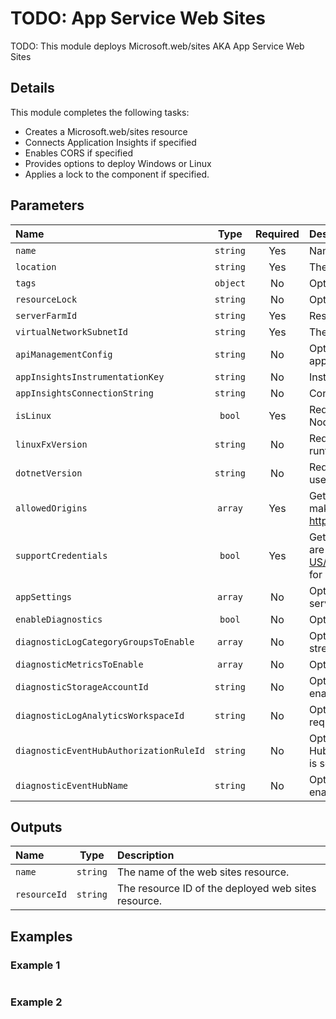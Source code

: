 # TODO: App Service Web Sites

TODO: This module deploys Microsoft.web/sites AKA App Service Web Sites

## Details

This module completes the following tasks:

- Creates a Microsoft.web/sites resource
- Connects Application Insights if specified
- Enables CORS if specified
- Provides options to deploy Windows or Linux
- Applies a lock to the component if specified.

## Parameters

| Name                                    | Type     | Required | Description                                                                                                                                                             |
| :-------------------------------------- | :------: | :------: | :---------------------------------------------------------------------------------------------------------------------------------------------------------------------- |
| `name`                                  | `string` | Yes      | Name of App Service Plan                                                                                                                                                |
| `location`                              | `string` | Yes      | The geo-location where the resource lives.                                                                                                                              |
| `tags`                                  | `object` | No       | Optional. Resource tags.                                                                                                                                                |
| `resourceLock`                          | `string` | No       | Optional. Specify the type of resource lock.                                                                                                                            |
| `serverFarmId`                          | `string` | Yes      | Resource ID of the App Service Plan                                                                                                                                     |
| `virtualNetworkSubnetId`                | `string` | Yes      | The resource ID for the target virtual network subnet.                                                                                                                  |
| `apiManagementConfig`                   | `string` | No       | Optional. Azure API management settings linked to the app.                                                                                                              |
| `appInsightsInstrumentationKey`         | `string` | No       | Instrumentation key for Application Insights.                                                                                                                           |
| `appInsightsConnectionString`           | `string` | No       | Connection string for Application Insights.                                                                                                                             |
| `isLinux`                               | `bool`   | Yes      | Required. Set to true when using Linux such as for Node runtimes, or false for Windows.                                                                                 |
| `linuxFxVersion`                        | `string` | No       | Required when isLinux is true. The version of the runtime stack to use i.e NODE|20-lts.                                                                                 |
| `dotnetVersion`                         | `string` | No       | Required when isLinux is false. The .NET version to use i.e 8.0.                                                                                                        |
| `allowedOrigins`                        | `array`  | Yes      | Gets or sets the list of origins that should be allowed to make cross-origin calls (for example: http://example.com:12345).                                             |
| `supportCredentials`                    | `bool`   | Yes      | Gets or sets whether CORS requests with credentials are allowed. See https://developer.mozilla.org/en-US/docs/Web/HTTP/CORS#Requests_with_credentials for more details. |
| `appSettings`                           | `array`  | No       | Optional. Application Insights configuration for the app service sites.                                                                                                 |
| `enableDiagnostics`                     | `bool`   | No       | Optional. Enable diagnostic logging.                                                                                                                                    |
| `diagnosticLogCategoryGroupsToEnable`   | `array`  | No       | Optional. The name of log category groups that will be streamed.                                                                                                        |
| `diagnosticMetricsToEnable`             | `array`  | No       | Optional. The name of metrics that will be streamed.                                                                                                                    |
| `diagnosticStorageAccountId`            | `string` | No       | Optional. Storage account resource id. Only required if enableDiagnostics is set to true.                                                                               |
| `diagnosticLogAnalyticsWorkspaceId`     | `string` | No       | Optional. Log analytics workspace resource id. Only required if enableDiagnostics is set to true.                                                                       |
| `diagnosticEventHubAuthorizationRuleId` | `string` | No       | Optional. Event hub authorization rule for the Event Hubs namespace. Only required if enableDiagnostics is set to true.                                                 |
| `diagnosticEventHubName`                | `string` | No       | Optional. Event hub name. Only required if enableDiagnostics is set to true.                                                                                            |

## Outputs

| Name         | Type     | Description                                         |
| :----------- | :------: | :-------------------------------------------------- |
| `name`       | `string` | The name of the web sites resource.                 |
| `resourceId` | `string` | The resource ID of the deployed web sites resource. |

## Examples

### Example 1

```bicep
```

### Example 2

```bicep
```